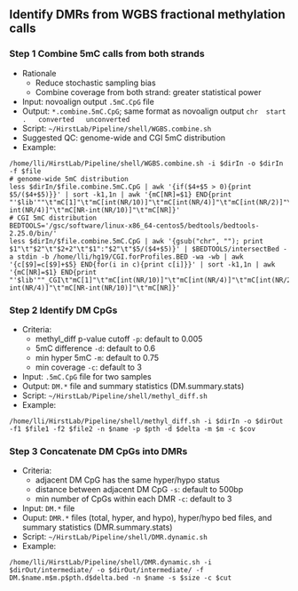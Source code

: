 ## Identify DMRs from WGBS fractional methylation calls
### Step 1 Combine 5mC calls from both strands
* Rationale   
    + Reduce stochastic sampling bias
    + Combine coverage from both strand: greater statistical power
* Input: novoalign output `.5mC.CpG` file
* Output: `*.combine.5mC.CpG`; same format as novoalign output `chr  start   .   converted   unconverted`
* Script: `~/HirstLab/Pipeline/shell/WGBS.combine.sh`    
* Suggested QC: genome-wide and CGI 5mC distribution    
* Example:

```
/home/lli/HirstLab/Pipeline/shell/WGBS.combine.sh -i $dirIn -o $dirIn -f $file
# genome-wide 5mC distribution
less $dirIn/$file.combine.5mC.CpG | awk '{if($4+$5 > 0){print $5/($4+$5)}}' | sort -k1,1n | awk '{mC[NR]=$1} END{print "'$lib'""\t"mC[1]"\t"mC[int(NR/10)]"\t"mC[int(NR/4)]"\t"mC[int(NR/2)]"\t"mC[NR-int(NR/4)]"\t"mC[NR-int(NR/10)]"\t"mC[NR]}' 
# CGI 5mC distribution
BEDTOOLS='/gsc/software/linux-x86_64-centos5/bedtools/bedtools-2.25.0/bin/'
less $dirIn/$file.combine.5mC.CpG | awk '{gsub("chr", ""); print $1"\t"$2"\t"$2+2"\t"$1":"$2"\t"$5/($4+$5)}' | $BEDTOOLS/intersectBed -a stdin -b /home/lli/hg19/CGI.forProfiles.BED -wa -wb | awk '{c[$9]=c[$9]+$5} END{for(i in c){print c[i]}}' | sort -k1,1n | awk '{mC[NR]=$1} END{print "'$lib'""_CGI\t"mC[1]"\t"mC[int(NR/10)]"\t"mC[int(NR/4)]"\t"mC[int(NR/2)]"\t"mC[NR-int(NR/4)]"\t"mC[NR-int(NR/10)]"\t"mC[NR]}'
```

### Step 2 Identify DM CpGs
* Criteria:
    + methyl_diff p-value cutoff `-p`: default to 0.005       
    + 5mC difference `-d`: default to 0.6         
    + min hyper 5mC `-m`: default to 0.75
    + min coverage `-c`: default to 3         
* Input: `.5mC.CpG` file for two samples    
* Output: `DM.*` file and summary statistics (DM.summary.stats)     
* Script: `~/HirstLab/Pipeline/shell/methyl_diff.sh`
* Example:

```
/home/lli/HirstLab/Pipeline/shell/methyl_diff.sh -i $dirIn -o $dirOut -f1 $file1 -f2 $file2 -n $name -p $pth -d $delta -m $m -c $cov
```

### Step 3 Concatenate DM CpGs into DMRs
* Criteria:
    + adjacent DM CpG has the same hyper/hypo status
    + distance between adjacent DM CpG `-s`: default to 500bp
    + min number of CpGs within each DMR `-c`: default to 3
* Input: `DM.*` file
* Ouput: `DMR.*` files (total, hyper, and hypo), hyper/hypo bed files, and summary statistics (DMR.summary.stats)
* Script: `~/HirstLab/Pipeline/shell/DMR.dynamic.sh`
* Example:

```
/home/lli/HirstLab/Pipeline/shell/DMR.dynamic.sh -i $dirOut/intermediate/ -o $dirOut/intermediate/ -f DM.$name.m$m.p$pth.d$delta.bed -n $name -s $size -c $cut
```

